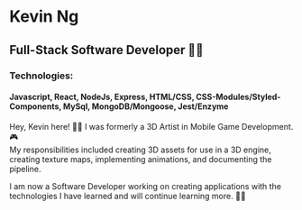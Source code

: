 # Kevin Ng
## Full-Stack Software Developer :technologist:	
### Technologies: 
#### Javascript, React, NodeJs, Express, HTML/CSS, CSS-Modules/Styled-Components, MySql, MongoDB/Mongoose, Jest/Enzyme 
   
  
Hey, Kevin here! :raising_hand_man: I was formerly a 3D Artist in Mobile Game Development. :video_game:	 </br>
My responsibilities included creating 3D assets for use in a 3D engine, creating texture maps, implementing animations, and documenting the pipeline. 

I am now a Software Developer working on creating applications with the technologies I have learned and will continue learning more. :man_student:

